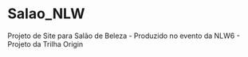 # Salao_NLW
 Projeto de Site para Salão de Beleza - Produzido no evento da NLW6 - Projeto da Trilha Origin
